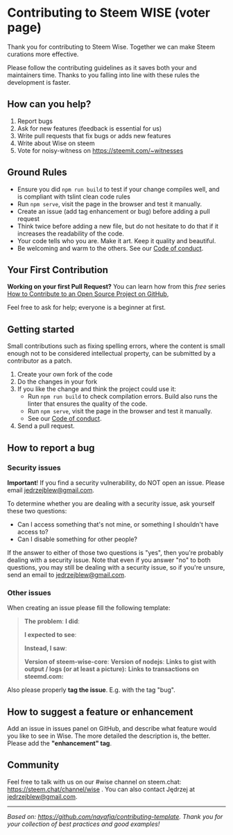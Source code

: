 # Contributing to Steem WISE (voter page)

Thank you for contributing to Steem Wise. Together we can make Steem curations more effective.

Please follow the contributing guidelines as it saves both your and maintainers time. Thanks to you falling into line with these rules the development is faster.



## How can you help?

1. Report bugs
2. Ask for new features (feedback is essential for us)
3. Write pull requests that fix bugs or adds new features
4. Write about Wise on steem
5. Vote for noisy-witness on https://steemit.com/~witnesses



## Ground Rules

- Ensure you did `npm run build` to test if your change compiles well, and is compliant with tslint clean code rules
- Run `npm serve`, visit the page in the browser and test it manually.
- Create an issue (add tag enhancement or bug) before adding a pull request
- Think twice before adding a new file, but do not hesitate to do that if it increases the readability of the code.
- Your code tells who you are. Make it art. Keep it quality and beautiful.
- Be welcoming and warm to the others. See our [Code of conduct](https://github.com/noisy-witness/steem-wise-core/blob/master/CODE_OF_CONDUCT.md).



## Your First Contribution

**Working on your first Pull Request?** You can learn how from this *free* series [How to Contribute to an Open Source Project on GitHub](https://egghead.io/series/how-to-contribute-to-an-open-source-project-on-github), 

Feel free to ask for help; everyone is a beginner at first.



## Getting started

Small contributions such as fixing spelling errors, where the content is small enough not to be considered intellectual property, can be submitted by a contributor as a patch.

1. Create your own fork of the code
2. Do the changes in your fork
3. If you like the change and think the project could use it:
   - Run `npm run build` to check compilation errors. Build also runs the linter that ensures the quality of the code.
   - Run `npm serve`, visit the page in the browser and test it manually.
   - See our [Code of conduct](https://github.com/noisy-witness/steem-wise-core/blob/master/CODE_OF_CONDUCT.md).
4. Send a pull request.



## How to report a bug

### Security issues

**Important**! If you find a security vulnerability, do NOT open an issue. Please email jedrzejblew@gmail.com.

To determine whether you are dealing with a security issue, ask yourself these two questions:

- Can I access something that's not mine, or something I shouldn't have access to?
- Can I disable something for other people?

If the answer to either of those two questions is "yes", then you're probably dealing with a security issue. Note that even if you answer "no" to both questions, you may still be dealing with a security issue, so if you're unsure, send an email to jedrzejblew@gmail.com.



### Other issues

When creating an issue please fill the following template:

> **The problem**:
> **I did**:
>
> **I expected to see**:
>
> **Instead, I saw**:
>
> **Version of steem-wise-core**: 
> **Version of nodejs**:
> **Links to gist with output / logs (or at least a picture):**
> **Links to transactions on steemd.com:**

Also please properly **tag the issue**. E.g. with the tag "bug".



## How to suggest a feature or enhancement

Add an issue in issues panel on GitHub, and describe what feature would you like to see in Wise. The more detailed the description is, the better. Please add the **"enhancement" tag**.



## Community

Feel free to talk with us on our #wise channel on steem.chat: https://steem.chat/channel/wise .
You can also contact Jędrzej at jedrzejblew@gmail.com.



***

_Based on: https://github.com/nayafia/contributing-template. Thank you for your collection of best practices and good examples!_